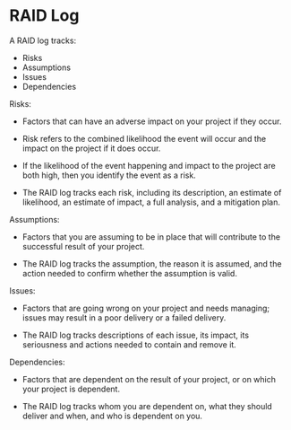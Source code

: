 # RAID Log

A RAID log tracks:

* Risks
* Assumptions
* Issues
* Dependencies

Risks: 

  * Factors that can have an adverse impact on your project if they occur.

  * Risk refers to the combined likelihood the event will occur and the impact on the project if it does occur. 

  * If the likelihood of the event happening and impact to the project are both high, then you identify the event as a risk. 

  * The RAID log tracks each risk, including its description, an estimate of likelihood, an estimate of impact, a full analysis, and a mitigation plan.

Assumptions:

  * Factors that you are assuming to be in place that will contribute to the successful result of your project.

  * The RAID log tracks the assumption, the reason it is assumed, and the action needed to confirm whether the assumption is valid.

Issues: 

  * Factors that are going wrong on your project and needs managing; issues may result in a poor delivery or a failed delivery.

  * The RAID log tracks descriptions of each issue, its impact, its seriousness and actions needed to contain and remove it.

Dependencies:

  * Factors that are dependent on the result of your project, or on which your project is dependent. 

  * The RAID log tracks whom you are dependent on, what they should deliver and when, and who is dependent on you.
